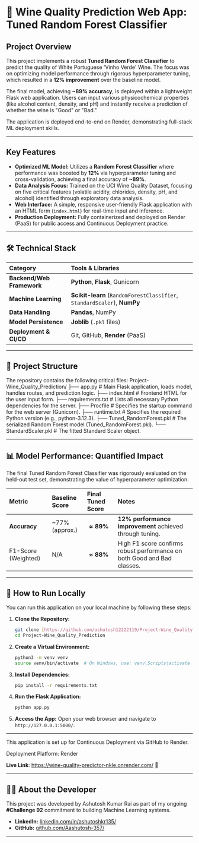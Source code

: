 # 🍷 Wine Quality Prediction Web App: Tuned Random Forest Classifier

## Project Overview

This project implements a robust **Tuned Random Forest Classifier** to predict the quality of White Portuguese 'Vinho Verde' Wine. The focus was on optimizing model performance through rigorous hyperparameter tuning, which resulted in a **12% improvement** over the baseline model.

The final model, achieving **~89% accuracy**, is deployed within a lightweight Flask web application. Users can input various physicochemical properties (like alcohol content, density, and pH) and instantly receive a prediction of whether the wine is "Good" or "Bad."

The application is deployed end-to-end on Render, demonstrating full-stack ML deployment skills.

---

## Key Features

* **Optimized ML Model:** Utilizes a **Random Forest Classifier** where performance was boosted by **12%** via hyperparameter tuning and cross-validation, achieving a final accuracy of **~89%**.
* **Data Analysis Focus:** Trained on the UCI Wine Quality Dataset, focusing on five critical features (volatile acidity, chlorides, density, pH, and alcohol) identified through exploratory data analysis.
* **Web Interface:** A simple, responsive user-friendly Flask application with an HTML form (`index.html`) for real-time input and inference.
* **Production Deployment:** Fully containerized and deployed on Render (PaaS) for public access and Continuous Deployment practice.

---

## 🛠️ Technical Stack

| Category | Tools & Libraries |
| :--- | :--- |
| **Backend/Web Framework** | **Python**, **Flask**, Gunicorn |
| **Machine Learning** | **Scikit-learn** (`RandomForestClassifier`, `StandardScaler`), **NumPy** |
| **Data Handling** | **Pandas**, NumPy |
| **Model Persistence** | **Joblib** (`.pkl` files) |
| **Deployment & CI/CD** | Git, GitHub, **Render** (PaaS) |

---

## 📂 Project Structure

The repository contains the following critical files:
Project-Wine_Quality_Prediction/
├── app.py                  # Main Flask application, loads model, handles routes, and prediction logic.
├── index.html              # Frontend HTML for the user input form.
├── requirements.txt        # Lists all necessary Python dependencies for the server.
├── Procfile                # Specifies the startup command for the web server (Gunicorn).
├── runtime.txt             # Specifies the required Python version (e.g., python-3.12.3).
├── Tuned_RandomForest.pkl  # The serialized Random Forest model (Tuned_RandomForest.pkl).
└── StandardScaler.pkl      # The fitted Standard Scaler object.

---

## 📊 Model Performance: Quantified Impact

The final Tuned Random Forest Classifier was rigorously evaluated on the held-out test set, demonstrating the value of hyperparameter optimization.

| Metric | Baseline Score | **Final Tuned Score** | Notes |
| :--- | :--- | :--- | :--- |
| **Accuracy** | ~77% (approx.) | $\mathbf{\approx 89\%}$ | **12% performance improvement** achieved through tuning. |
| F1-Score (Weighted) | N/A | $\mathbf{\approx 88\%}$ | High F1 score confirms robust performance on both Good and Bad classes. |

---

## 🚀 How to Run Locally

You can run this application on your local machine by following these steps:

1.  **Clone the Repository:**
    ```bash
    git clone [https://github.com/ashutosh12222119/Project-Wine_Quality_Prediction.git](https://github.com/ashutosh12222119/Project-Wine_Quality_Prediction.git)
    cd Project-Wine_Quality_Prediction
    ```

2.  **Create a Virtual Environment:**
    ```bash
    python3 -m venv venv
    source venv/bin/activate  # On Windows, use: venv\Scripts\activate
    ```

3.  **Install Dependencies:**
    ```bash
    pip install -r requirements.txt
    ```

4.  **Run the Flask Application:**
    ```bash
    python app.py
    ```

5.  **Access the App:** Open your web browser and navigate to `http://127.0.0.1:5000/`.

---

This application is set up for Continuous Deployment via GitHub to Render.

Deployment Platform: Render

**Live Link**: https://wine-quality-predictor-nkle.onrender.com/ 🚀

---

## 🧑‍💻 About the Developer

This project was developed by Ashutosh Kumar Rai as part of my ongoing **#Challenge 92** commitment to building Machine Learning systems.

* **LinkedIn:** [linkedin.com/in/ashutoshkr135/](https://linkedin.com/in/ashutoshkr135/)
* **GitHub:** [github.com/Aashutosh-357/](https://github.com/Aashutosh-357/)

---
